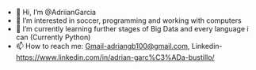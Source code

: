 - 👋 Hi, I’m @AdriianGarcia
- 👀 I’m interested in soccer, programming and working with computers
- 🌱 I’m currently learning further stages of Big Data and every language i can (Currently Python)
- 📫 How to reach me: Gmail-adriangb100@gmail.com, Linkedin-https://www.linkedin.com/in/adrian-garc%C3%ADa-bustillo/

<!---
AdriianGarcia/AdriianGarcia is a ✨ special ✨ repository because its `README.md` (this file) appears on your GitHub profile.
You can click the Preview link to take a look at your changes.
--->
